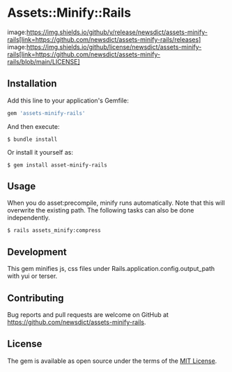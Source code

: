 # Assets::Minify::Rails

image:https://img.shields.io/github/v/release/newsdict/assets-minify-rails[link=https://github.com/newsdict/assets-minify-rails/releases]
image:https://img.shields.io/github/license/newsdict/assets-minify-rails[link=https://github.com/newsdict/assets-minify-rails/blob/main/LICENSE]

## Installation

Add this line to your application's Gemfile:

```ruby
gem 'assets-minify-rails'
```

And then execute:

    $ bundle install

Or install it yourself as:

    $ gem install asset-minify-rails

## Usage

When you do asset:precompile, minify runs automatically. Note that this will overwrite the existing path. The following tasks can also be done independently.

```
$ rails assets_minify:compress
```

## Development

This gem minifies js, css files under Rails.application.config.output_path with yui or terser.

## Contributing

Bug reports and pull requests are welcome on GitHub at https://github.com/newsdict/assets-minify-rails.

## License

The gem is available as open source under the terms of the [MIT License](https://opensource.org/licenses/MIT).
